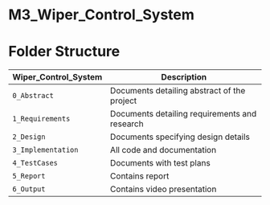 # M3_Wiper_Control_System

# Folder Structure
Wiper_Control_System| Description
-------------------| -----------------------------------------
`0_Abstract`       | Documents detailing abstract of the project
`1_Requirements`   | Documents detailing requirements and research
`2_Design`         | Documents specifying design details
`3_Implementation` | All code and documentation
`4_TestCases`      | Documents with test plans 
`5_Report`         | Contains report
`6_Output`         | Contains video presentation 

